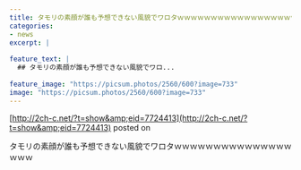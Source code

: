 ```yaml
---
title: タモリの素顔が誰も予想できない風貌でワロタｗｗｗｗｗｗｗｗｗｗｗｗｗｗｗｗｗｗ
categories:
- news
excerpt: |
  
feature_text: |
  ## タモリの素顔が誰も予想できない風貌でワロ...
  
feature_image: "https://picsum.photos/2560/600?image=733"
image: "https://picsum.photos/2560/600?image=733"
---
```


[http://2ch-c.net/?t=show&amp;eid=7724413](http://2ch-c.net/?t=show&amp;eid=7724413)
posted on 

<!--more-->

タモリの素顔が誰も予想できない風貌でワロタｗｗｗｗｗｗｗｗｗｗｗｗｗｗｗｗｗｗ
